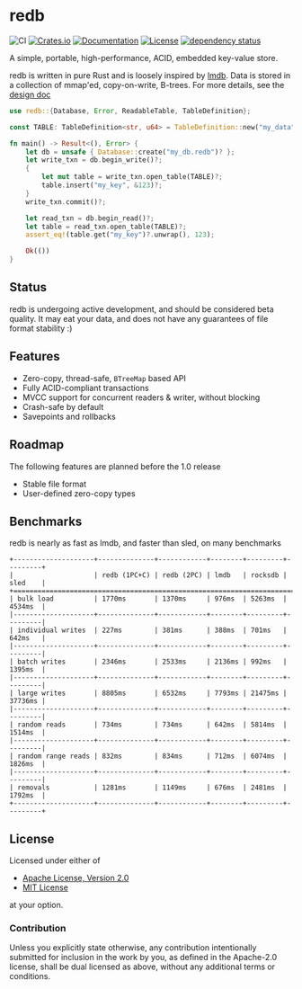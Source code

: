 # redb

![CI](https://github.com/cberner/redb/actions/workflows/ci.yml/badge.svg)
[![Crates.io](https://img.shields.io/crates/v/redb.svg)](https://crates.io/crates/redb)
[![Documentation](https://docs.rs/redb/badge.svg)](https://docs.rs/redb)
[![License](https://img.shields.io/crates/l/redb)](https://crates.io/crates/redb)
[![dependency status](https://deps.rs/repo/github/cberner/redb/status.svg)](https://deps.rs/repo/github/cberner/redb)

A simple, portable, high-performance, ACID, embedded key-value store.

redb is written in pure Rust and is loosely inspired by [lmdb](http://www.lmdb.tech/doc/). Data is stored in a collection
of mmap'ed, copy-on-write, B-trees. For more details, see the [design doc](docs/design.md)

```rust
use redb::{Database, Error, ReadableTable, TableDefinition};

const TABLE: TableDefinition<str, u64> = TableDefinition::new("my_data");

fn main() -> Result<(), Error> {
    let db = unsafe { Database::create("my_db.redb")? };
    let write_txn = db.begin_write()?;
    {
        let mut table = write_txn.open_table(TABLE)?;
        table.insert("my_key", &123)?;
    }
    write_txn.commit()?;

    let read_txn = db.begin_read()?;
    let table = read_txn.open_table(TABLE)?;
    assert_eq!(table.get("my_key")?.unwrap(), 123);

    Ok(())
}
```

## Status
redb is undergoing active development, and should be considered beta quality. It may eat your data, and does not
have any guarantees of file format stability :)

## Features
* Zero-copy, thread-safe, `BTreeMap` based API
* Fully ACID-compliant transactions
* MVCC support for concurrent readers & writer, without blocking
* Crash-safe by default
* Savepoints and rollbacks

## Roadmap
The following features are planned before the 1.0 release
* Stable file format
* User-defined zero-copy types

## Benchmarks
redb is nearly as fast as lmdb, and faster than sled, on many benchmarks
```
+--------------------+--------------+------------+--------+---------+---------+
|                    | redb (1PC+C) | redb (2PC) | lmdb   | rocksdb | sled    |
+=============================================================================+
| bulk load          | 1770ms       | 1370ms     | 976ms  | 5263ms  | 4534ms  |
|--------------------+--------------+------------+--------+---------+---------|
| individual writes  | 227ms        | 381ms      | 388ms  | 701ms   | 642ms   |
|--------------------+--------------+------------+--------+---------+---------|
| batch writes       | 2346ms       | 2533ms     | 2136ms | 992ms   | 1395ms  |
|--------------------+--------------+------------+--------+---------+---------|
| large writes       | 8805ms       | 6532ms     | 7793ms | 21475ms | 37736ms |
|--------------------+--------------+------------+--------+---------+---------|
| random reads       | 734ms        | 734ms      | 642ms  | 5814ms  | 1514ms  |
|--------------------+--------------+------------+--------+---------+---------|
| random range reads | 832ms        | 834ms      | 712ms  | 6074ms  | 1826ms  |
|--------------------+--------------+------------+--------+---------+---------|
| removals           | 1281ms       | 1149ms     | 676ms  | 2481ms  | 1792ms  |
+--------------------+--------------+------------+--------+---------+---------+
```

## License

Licensed under either of

* [Apache License, Version 2.0](LICENSE-APACHE)
* [MIT License](LICENSE-MIT)

at your option.

### Contribution

Unless you explicitly state otherwise, any contribution intentionally
submitted for inclusion in the work by you, as defined in the Apache-2.0
license, shall be dual licensed as above, without any additional terms or
conditions.
